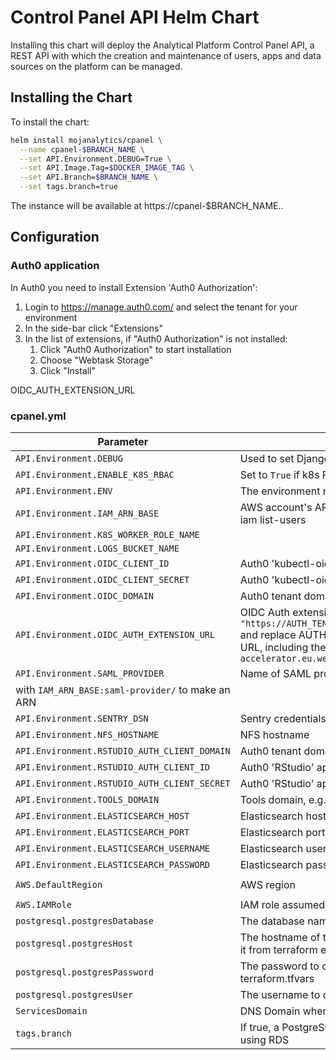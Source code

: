 # Control Panel API Helm Chart

Installing this chart will deploy the Analytical Platform Control Panel API, a
REST API with which the creation and maintenance of users, apps and data
sources on the platform can be managed.


## Installing the Chart

To install the chart:

```bash
helm install mojanalytics/cpanel \
  --name cpanel-$BRANCH_NAME \
  --set API.Environment.DEBUG=True \
  --set API.Image.Tag=$DOCKER_IMAGE_TAG \
  --set API.Branch=$BRANCH_NAME \
  --set tags.branch=true
```

The instance will be available at https://cpanel-$BRANCH_NAME.<ServicesDomain>.


## Configuration

### Auth0 application

In Auth0 you need to install Extension 'Auth0 Authorization':

1. Login to https://manage.auth0.com/ and select the tenant for your environment
2. In the side-bar click "Extensions"
3. In the list of extensions, if "Auth0 Authorization" is not installed:
    1. Click "Auth0 Authorization" to start installation
    2. Choose "Webtask Storage"
    3. Click "Install"

OIDC_AUTH_EXTENSION_URL

### cpanel.yml

| Parameter  | Description     | Default |
| ---------- | --------------- | ------- |
| `API.Environment.DEBUG` | Used to set Django DEBUG mode | `False` |
| `API.Environment.ENABLE_K8S_RBAC` | Set to `True` if k8s RBAC is enabled | `False` |
| `API.Environment.ENV` | The environment name (`dev` or `alpha`) | |
| `API.Environment.IAM_ARN_BASE` | AWS account's ARN e.g. `arn:aws:iam::123456789012`. Find this with e.g. `aws iam list-users |grep Arn` | |
| `API.Environment.K8S_WORKER_ROLE_NAME` | | |
| `API.Environment.LOGS_BUCKET_NAME` | | |
| `API.Environment.OIDC_CLIENT_ID` | Auth0 'kubectl-oidc' application's client ID | `""` |
| `API.Environment.OIDC_CLIENT_SECRET` | Auth0 'kubectl-oidc' application's client secret | `""` |
| `API.Environment.OIDC_DOMAIN` | Auth0 tenant domain e.g. `dev-analytics-moj.eu.auth0.com` | `""` |
| `API.Environment.OIDC_AUTH_EXTENSION_URL` | OIDC Auth extension url. See above for installing it. For the value, take `"https://AUTH_TENANT.eu.webtask.io/adf6e2f2b84784b57522e3b19dfc9201/api"` and replace AUTH_TENANT with your Auth0 tenant name. The rest of the URL, including the hex, is fixed e.g. `"https://gds-accelerator.eu.webtask.io/adf6e2f2b84784b57522e3b19dfc9201/api"` | `""` |
| `API.Environment.SAML_PROVIDER` | Name of SAML provider. Concatenated
with `IAM_ARN_BASE:saml-provider/` to make an ARN | |
| `API.Environment.SENTRY_DSN` | Sentry credentials | |
| `API.Environment.NFS_HOSTNAME` | NFS hostname | |
| `API.Environment.RSTUDIO_AUTH_CLIENT_DOMAIN` | Auth0 tenant domain e.g. `dev-analytics-moj.eu.auth0.com` | `""` |
| `API.Environment.RSTUDIO_AUTH_CLIENT_ID` | Auth0 'RStudio' application's client ID (see [../rstudio/README.md]) | `""` |
| `API.Environment.RSTUDIO_AUTH_CLIENT_SECRET` | Auth0 'RStudio' application's client secret (see [../rstudio/README.md]) | `""` |
| `API.Environment.TOOLS_DOMAIN` | Tools domain, e.g. `tools.dev.mojanalytics.xyz` | `""` |
| `API.Environment.ELASTICSEARCH_HOST` | Elasticsearch hostname | `""` |
| `API.Environment.ELASTICSEARCH_PORT` | Elasticsearch port number | `9243` |
| `API.Environment.ELASTICSEARCH_USERNAME` | Elasticsearch username | `""` |
| `API.Environment.ELASTICSEARCH_PASSWORD` | Elasticsearch password | `""` |
| `AWS.DefaultRegion` | AWS region | `eu-west-1` |
| `AWS.IAMRole` | IAM role assumed by the instance running the API | |
| `postgresql.postgresDatabase` | The database name where API data will be stored | |
| `postgresql.postgresHost` | The hostname of the database (this will be ignored if `tags.branch` is `true`). Get it from terraform environment output `control_panel_api_db_host` | |
| `postgresql.postgresPassword` | The password to connect to the database with. Get it from the environment's terraform.tfvars | |
| `postgresql.postgresUser` | The username to connect to the database with | |
| `ServicesDomain` | DNS Domain where the app will be hosted | |
| `tags.branch` | If true, a PostgreSQL instance will be deployed alongside the API, instead of using RDS | `false` |
